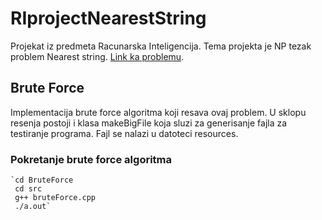 # RIprojectNearestString

Projekat iz predmeta Racunarska Inteligencija. Tema projekta je NP tezak problem Nearest string.
[Link ka problemu](https://www.csc.kth.se/~viggo/wwwcompendium/node258.html#8078).

## Brute Force
Implementacija brute force algoritma koji resava ovaj problem. U sklopu resenja postoji i klasa makeBigFile koja sluzi za generisanje fajla za testiranje programa. Fajl se nalazi u datoteci resources.

   ### Pokretanje brute force algoritma
    
    `cd BruteForce
     cd src
     g++ bruteForce.cpp
     ./a.out`
